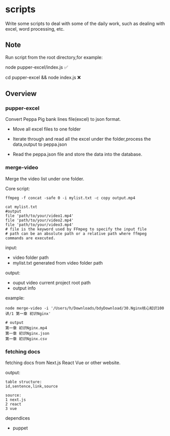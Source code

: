 # scripts
Write some scripts to deal with some of the daily work, such as dealing with excel, word processing, etc.

## Note

Run script from the root directory,for example:

 node pupper-excel/index.js ✅

 cd pupper-excel && node index.js ❌

## Overview

###  pupper-excel 
Convert Peppa Pig bank lines file(excel) to json format.

* Move all excel files to one folder   

* Iterate through and read all the excel under the folder,process the  data,output to peppa.json  
* Read the peppa.json file and store the data into the database.

### merge-video

Merge the video list under one folder.

Core script:

```shell
ffmpeg -f concat -safe 0 -i mylist.txt -c copy output.mp4

cat mylist.txt
#output
file 'path/to/your/video1.mp4'
file 'path/to/your/video2.mp4'
file 'path/to/your/video3.mp4'
# file is the keyword used by FFmpeg to specify the input file
# path can be an absolute path or a relative path where ffmpeg commands are executed.

```

input:

* video folder path
* mylist.txt      generated from video folder path

 output:

* ouput video    current project root path
* output info

example:

```shel
node merge-video -i '/Users/h/Downloads/bdyDownload/30.Nginx核心知识100讲/1 第一章 初识Nginx'  

# output
第一章 初识Nginx.mp4
第一章 初识Nginx.json
第一章 初识Nginx.csv
```

### fetching  docs

fetching docs from Next.js React  Vue or other website.

output:

```
table structure:
id,sentence,link,source

source:
1 next.js
2 react
3 vue
```

dependices

* puppet















